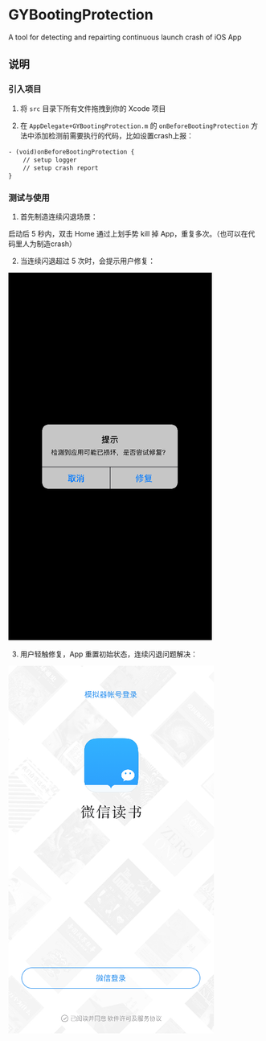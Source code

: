 # GYBootingProtection
A tool for detecting and repairting continuous launch crash of iOS App

## 说明
### 引入项目

1. 将 `src` 目录下所有文件拖拽到你的 Xcode 项目

2. 在 `AppDelegate+GYBootingProtection.m` 的 `onBeforeBootingProtection` 方法中添加检测前需要执行的代码，比如设置crash上报：

  ```
  - (void)onBeforeBootingProtection {
      // setup logger
      // setup crash report 
  }
  ```

### 测试与使用

1. 首先制造连续闪退场景：

  启动后 5 秒内，双击 Home 通过上划手势 kill 掉 App，重复多次。（也可以在代码里人为制造crash）

2. 当连续闪退超过 5 次时，会提示用户修复：

  ![img](./img/GYBootingProtectionTips.png)

3. 用户轻触修复，App 重置初始状态，连续闪退问题解决：

  ![img](./img/GYBootingProtectionAfter.png)

